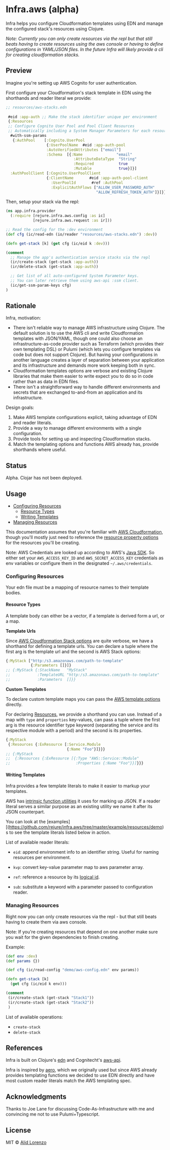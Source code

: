 # Infra.aws (alpha)

Infra helps you configure Cloudformation templates using EDN and manage the configured stack's resources using Clojure.

*Note: Currently you can only create resources via the repl but that still beats having to create resources using the aws console or having to define configurations in YAML/JSON files. In the future Infra will likely provide a cli for creating cloudformation stacks.*

## Preview 

Imagine you're setting up AWS Cognito for user authentication.

First configure your Cloudformation's stack template in EDN using the shorthands and reader literal we provide:

```clj
;; resources/aws-stacks.edn
 
 #eid :app-auth ;; Make the stack identifier unique per environment
 {:Resources 
 ;; Configure Cognito User Pool and Pool Client Resources
 ;; Automatically including a System Manager Parameters for each resource.
  #with-ssm-params
   {:AuthPool    [:Cognito.UserPool
                  {:UserPoolName  #eid :app-auth-pool
                  :AutoVerifiedAttributes ["email"]
                  :Schema  [{:Name               "email"
                              :AttributeDataType  "String"
                              :Required           true
                              :Mutable            true}]}]
  :AuthPoolClient [:Cognito.UserPoolClient
                  {:ClientName       #eid :app-auth-pool-client
                    :UserPoolId       #ref :AuthPool
                    :ExplicitAuthFlows ["ALLOW_USER_PASSWORD_AUTH"
                                        "ALLOW_REFRESH_TOKEN_AUTH"]}]}}
```


Then, setup your stack via the repl:

```clj
(ns app.infra.provider
  (:require [rejure.infra.aws.config :as ic]
            [rejure.infra.aws.request :as ir]))

;; Read the config for the :dev environment
(def cfg (ic/read-edn (io/reader "resources/aws-stacks.edn") :dev))

(defn get-stack [k] (get cfg (ic/eid k :dev)))

(comment
  ;; Manage the app's authentication service stacks via the repl
  (ir/create-stack (get-stack :app-auth))
  (ir/delete-stack (get-stack :app-auth))

  ;; Get list of all auto-configured System Parameter keys.
  ;; You can later retrieve them using aws-api :ssm client.
  (ic/get-ssm-param-keys cfg)
)
```

## Rationale 

Infra, motivation:

- There isn't reliable way to manage AWS infrastructure using Clojure. The default solution is to use the AWS cli and write Cloudformation templates with JSON/YAML, though one could also choose an infrastructure-as-code provider such as Terraform (which provides their own templating DSL) or Pulumi (which lets you configure templates via code but does not support Clojure). But having your configurations in another language creates a layer of separation between your application and its infrastructure and demands more work keeping both in sync.
- Cloudformation templates options are verbose and existing Clojure libraries that make them easier to write expect you to do so in code rather than as data in EDN files.
- There isn't a straightforward way to handle different environments and secrets that are exchanged to-and-from an application and its infrastructure.

Design goals:
1. Make AWS template configurations explicit, taking advantage of EDN and reader literals.
2. Provide a way to manage different environments with a single configuration.
3. Provide tools for setting up and inspecting Cloudformation stacks.
4. Match the templating options and functions AWS already has, provide shorthands where useful.

## Status 

Alpha. Clojar has not been deployed.

## Usage

- [Configuring Resources](#configuring-resources)
  - [Resource Types](#resource-types)
  - [Writing Templates](#writing-templates)
- [Managing Resources](#managing-resources)

This documentation assumes that you're familiar with [AWS Cloudformation](https://docs.aws.amazon.com/cloudformation/index.html), though you'll mostly just need to reference the [resource property options](https://docs.aws.amazon.com/AWSCloudFormation/latest/UserGuide/aws-template-resource-type-ref.html) for the resources you'll be creating.

Note: AWS Credentials are looked up according to AWS's [Java SDK](https://docs.aws.amazon.com/sdk-for-java/v1/developer-guide/credentials.html). So either set your `AWS_ACCESS_KEY_ID` and `AWS_SECRET_ACCESS_KEY` credentials as env variables or configure them in the designated `~/.aws/credentials`.

### Configuring Resources

Your edn file must be a mapping of resource names to their template bodies.

#### Resource Types

A template body can either be a vector, if a template is derived form a url, or a map.

**Template Urls**

Since [AWS Cloudformation Stack options](https://docs.aws.amazon.com/AWSCloudFormation/latest/APIReference/API_CreateStack.html) are quite verbose, we have a shorthand for defining a template urls. You can declare a tuple where the first arg is the template url and the second is AWS Stack options:

```clj
{:MyStack ["http:/s3.amazonaws.com/path-to-template"
           {:Parameters []}]}
;; {:MyStack {:StackName   "MyStack"
;;            :TemplateURL "http:/s3.amazonaws.com/path-to-template"
;;            :Parameters  []}}
```

**Custom Templates**

To declare custom template maps you can pass the [AWS template options](https://docs.aws.amazon.com/AWSCloudFormation/latest/UserGuide/template-anatomy.html) directly. 

For declaring [Resources](https://docs.aws.amazon.com/AWSCloudFormation/latest/UserGuide/resources-section-structure.html), we provide a shorthand you can use. Instead of a map with `type` and `properties` key-values, can pass a tuple where the first arg is the resource identifier type keyword (separating the service and its respective module with a period) and the second is its properties.

```clj
{:MyStack 
 {:Resources {:ExResource [:Service.Module
                           {:Name "Foo"}]}}}
;; {:MyStack 
;;  {:Resources {:ExResource [{:Type "AWS::Service::Module"
;;                             :Properties {:Name "Foo"}}]}}}
```

#### Writing Templates

Infra provides a few template literals to make it easier to markup your templates.

AWS has [intrinsic function utilities](https://docs.aws.amazon.com/AWSCloudFormation/latest/UserGuide/intrinsic-function-reference.html) it uses for marking up JSON. If a reader literal serves a similar purpose as an existing utility we name it after its JSON counterpart.

You can look at the [examples][(https://github.com/rejure/infra.aws/tree/master/example/resources/demo)s to see the template literals listed below in action. 

List of available reader literals: 

* `eid`: append environment info to an identifier string. Useful for naming resources per environment.

* `kvp`: convert key-value parameter map to aws parameter array.

* `ref`: reference a resource by its [logical id](https://docs.aws.amazon.com/AWSCloudFormation/latest/UserGuide/resources-section-structure.html).

* `sub`: substitute a keyword with a parameter passed to configuration reader.

### Managing Resources

Right now you can only create resources via the repl - but that still beats having to create them via aws console.

Note: If you're creating resources that depend on one another make sure you wait for the given dependencies to finish creating.

Example: 

```clj
(def env :dev)
(def params {})

(def cfg (ic/read-config "demo/aws-config.edn" env params))

(defn get-stack [k]
  (get cfg (ic/eid k env)))

(comment 
 (ir/create-stack (get-stack "Stack1"))
 (ir/create-stack (get-stack "Stack2"))
 )
```

List of available operations: 

* `create-stack` 
* `delete-stack` 

## References

Infra is built on Clojure's [edn](https://github.com/edn-format/edn) and Cognitecht's [aws-api](https://github.com/cognitect-labs/aws-api).

Infra is inspired by [aero](https://github.com/juxt/aero), which we originally used but since AWS already provides templating functions we decided to use EDN directly and have most custom reader literals match the AWS templating spec.

## Acknowledgments

Thanks to Joe Lane for discussing Code-As-Infrastructure with me and convincing me not to use Pulumi+Typescript.

## License

MIT © [Alid Lorenzo](https://github.com/alidlo)

